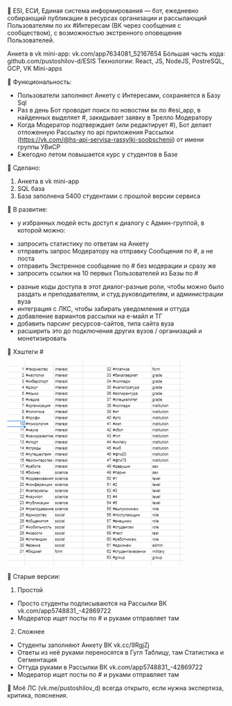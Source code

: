 🍰 ESI, ЕСИ, Единая система информирования — бот, ежедневно собирающий публикации в ресурсах организации и рассылающий Пользователям по их #Интересам (ВК через сообщения с сообществом), с возможностью экстренного оповещения Пользователей.

Анкета в vk mini-app: vk.com/app7634081_52167654
Бóльшая часть кода: github.com/pustoshilov-d/ESIS
Технологии: React, JS, NodeJS, PostreSQL, GCP, VK Mini-apps

🍰 Функциональность:
- Пользователи заполняют Анкету с Интересами, сохраняется в Базу Sql
- Раз в день Бот проводит поиск по новостям вк по #esi_app, в найденных выделяет #, закидывает заявку в Трелло Модератору
- Когда Модератор подтверждает (или редактирует #), Бот делает отложенную Рассылку по api приложения Рассылки (https://vk.com/@hs-api-servisa-rassylki-soobschenii) от имени группы УВиСР
- Ежегодно летом повышается курс у студентов в Базе

🍰 Сделано:
1. Анкета в vk mini-app
2. SQL база
3. База заполнена 5400 студентами с прошлой версии сервиса

🍰 В развитие:
- у избранных людей есть доступ к диалогу с Админ-группой, в которой можно:
* запросить статистику по ответам на Анкету
* отправить запрос Модератору на отправку Сообщения по #, а не поста
* отправить Экстренное сообщение по # без модерации и сразу же
* запросить ссылки на 10 первых Пользователей из Базы по #
- разные коды доступа в этот диалог-разные роли, чтобы можно было раздать и преподавателям, и студ.руководителям, и администрации вуза
- интеграция с ЛКС, чтобы забирать уведомления и оттуда
- добавление вариантов рассылки на е-майл и ТГ
- добавить парсинг ресурсов-сайтов, типа сайта вуза
- расширить это до подключения других вузов / организаций и монетизировать

🍰 Хэштеги #

<img src="https://github.com/pustoshilov-d/ESIS/blob/master/additional/Screenshot%202021-02-04%20194106.png">


🍰 Старые версии:
1. Простой
- Просто студенты подписываются на Рассылки ВК vk.com/app5748831_-42869722
- Модератор ищет посты по # и руками отправляет там

2. Сложнее
- Студенты заполняют Анкету ВК vk.cc/9RgjZj
- Ответы из неё руками переносятся в Гугл Таблицу, там Статистика и Сегментация
- Оттуда руками в Рассылки ВК vk.com/app5748831_-42869722
- Модератор ищет посты по # и руками отправляет там

🍰 Моё ЛС (vk.me/pustoshilov_d) всегда открыто, если нужна экспертиза, критика, пояснения.

